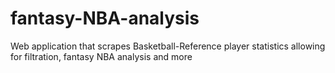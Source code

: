 # fantasy-NBA-analysis

Web application that scrapes Basketball-Reference player statistics allowing for filtration, fantasy NBA analysis and more
